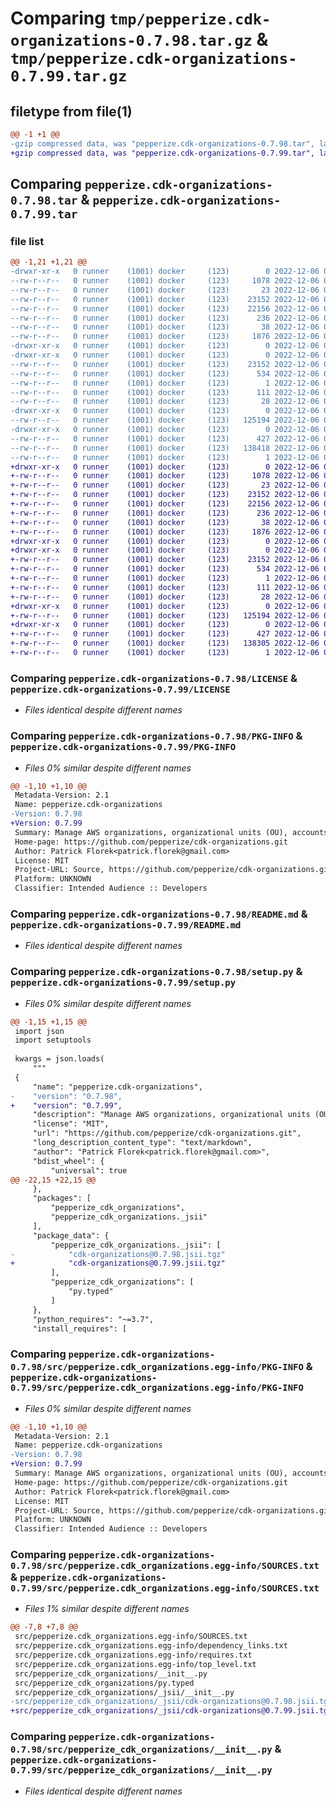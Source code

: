 # Comparing `tmp/pepperize.cdk-organizations-0.7.98.tar.gz` & `tmp/pepperize.cdk-organizations-0.7.99.tar.gz`

## filetype from file(1)

```diff
@@ -1 +1 @@
-gzip compressed data, was "pepperize.cdk-organizations-0.7.98.tar", last modified: Tue Dec  6 00:38:04 2022, max compression
+gzip compressed data, was "pepperize.cdk-organizations-0.7.99.tar", last modified: Tue Dec  6 00:44:20 2022, max compression
```

## Comparing `pepperize.cdk-organizations-0.7.98.tar` & `pepperize.cdk-organizations-0.7.99.tar`

### file list

```diff
@@ -1,21 +1,21 @@
-drwxr-xr-x   0 runner    (1001) docker     (123)        0 2022-12-06 00:38:04.042388 pepperize.cdk-organizations-0.7.98/
--rw-r--r--   0 runner    (1001) docker     (123)     1078 2022-12-06 00:37:44.000000 pepperize.cdk-organizations-0.7.98/LICENSE
--rw-r--r--   0 runner    (1001) docker     (123)       23 2022-12-06 00:37:44.000000 pepperize.cdk-organizations-0.7.98/MANIFEST.in
--rw-r--r--   0 runner    (1001) docker     (123)    23152 2022-12-06 00:38:04.042388 pepperize.cdk-organizations-0.7.98/PKG-INFO
--rw-r--r--   0 runner    (1001) docker     (123)    22156 2022-12-06 00:37:44.000000 pepperize.cdk-organizations-0.7.98/README.md
--rw-r--r--   0 runner    (1001) docker     (123)      236 2022-12-06 00:37:44.000000 pepperize.cdk-organizations-0.7.98/pyproject.toml
--rw-r--r--   0 runner    (1001) docker     (123)       38 2022-12-06 00:38:04.042388 pepperize.cdk-organizations-0.7.98/setup.cfg
--rw-r--r--   0 runner    (1001) docker     (123)     1876 2022-12-06 00:37:44.000000 pepperize.cdk-organizations-0.7.98/setup.py
-drwxr-xr-x   0 runner    (1001) docker     (123)        0 2022-12-06 00:38:04.038388 pepperize.cdk-organizations-0.7.98/src/
-drwxr-xr-x   0 runner    (1001) docker     (123)        0 2022-12-06 00:38:04.042388 pepperize.cdk-organizations-0.7.98/src/pepperize.cdk_organizations.egg-info/
--rw-r--r--   0 runner    (1001) docker     (123)    23152 2022-12-06 00:38:03.000000 pepperize.cdk-organizations-0.7.98/src/pepperize.cdk_organizations.egg-info/PKG-INFO
--rw-r--r--   0 runner    (1001) docker     (123)      534 2022-12-06 00:38:04.000000 pepperize.cdk-organizations-0.7.98/src/pepperize.cdk_organizations.egg-info/SOURCES.txt
--rw-r--r--   0 runner    (1001) docker     (123)        1 2022-12-06 00:38:03.000000 pepperize.cdk-organizations-0.7.98/src/pepperize.cdk_organizations.egg-info/dependency_links.txt
--rw-r--r--   0 runner    (1001) docker     (123)      111 2022-12-06 00:38:03.000000 pepperize.cdk-organizations-0.7.98/src/pepperize.cdk_organizations.egg-info/requires.txt
--rw-r--r--   0 runner    (1001) docker     (123)       28 2022-12-06 00:38:03.000000 pepperize.cdk-organizations-0.7.98/src/pepperize.cdk_organizations.egg-info/top_level.txt
-drwxr-xr-x   0 runner    (1001) docker     (123)        0 2022-12-06 00:38:04.042388 pepperize.cdk-organizations-0.7.98/src/pepperize_cdk_organizations/
--rw-r--r--   0 runner    (1001) docker     (123)   125194 2022-12-06 00:37:44.000000 pepperize.cdk-organizations-0.7.98/src/pepperize_cdk_organizations/__init__.py
-drwxr-xr-x   0 runner    (1001) docker     (123)        0 2022-12-06 00:38:04.042388 pepperize.cdk-organizations-0.7.98/src/pepperize_cdk_organizations/_jsii/
--rw-r--r--   0 runner    (1001) docker     (123)      427 2022-12-06 00:37:44.000000 pepperize.cdk-organizations-0.7.98/src/pepperize_cdk_organizations/_jsii/__init__.py
--rw-r--r--   0 runner    (1001) docker     (123)   138418 2022-12-06 00:37:44.000000 pepperize.cdk-organizations-0.7.98/src/pepperize_cdk_organizations/_jsii/cdk-organizations@0.7.98.jsii.tgz
--rw-r--r--   0 runner    (1001) docker     (123)        1 2022-12-06 00:37:44.000000 pepperize.cdk-organizations-0.7.98/src/pepperize_cdk_organizations/py.typed
+drwxr-xr-x   0 runner    (1001) docker     (123)        0 2022-12-06 00:44:20.931789 pepperize.cdk-organizations-0.7.99/
+-rw-r--r--   0 runner    (1001) docker     (123)     1078 2022-12-06 00:44:05.000000 pepperize.cdk-organizations-0.7.99/LICENSE
+-rw-r--r--   0 runner    (1001) docker     (123)       23 2022-12-06 00:44:05.000000 pepperize.cdk-organizations-0.7.99/MANIFEST.in
+-rw-r--r--   0 runner    (1001) docker     (123)    23152 2022-12-06 00:44:20.931789 pepperize.cdk-organizations-0.7.99/PKG-INFO
+-rw-r--r--   0 runner    (1001) docker     (123)    22156 2022-12-06 00:44:05.000000 pepperize.cdk-organizations-0.7.99/README.md
+-rw-r--r--   0 runner    (1001) docker     (123)      236 2022-12-06 00:44:05.000000 pepperize.cdk-organizations-0.7.99/pyproject.toml
+-rw-r--r--   0 runner    (1001) docker     (123)       38 2022-12-06 00:44:20.931789 pepperize.cdk-organizations-0.7.99/setup.cfg
+-rw-r--r--   0 runner    (1001) docker     (123)     1876 2022-12-06 00:44:05.000000 pepperize.cdk-organizations-0.7.99/setup.py
+drwxr-xr-x   0 runner    (1001) docker     (123)        0 2022-12-06 00:44:20.931789 pepperize.cdk-organizations-0.7.99/src/
+drwxr-xr-x   0 runner    (1001) docker     (123)        0 2022-12-06 00:44:20.931789 pepperize.cdk-organizations-0.7.99/src/pepperize.cdk_organizations.egg-info/
+-rw-r--r--   0 runner    (1001) docker     (123)    23152 2022-12-06 00:44:20.000000 pepperize.cdk-organizations-0.7.99/src/pepperize.cdk_organizations.egg-info/PKG-INFO
+-rw-r--r--   0 runner    (1001) docker     (123)      534 2022-12-06 00:44:20.000000 pepperize.cdk-organizations-0.7.99/src/pepperize.cdk_organizations.egg-info/SOURCES.txt
+-rw-r--r--   0 runner    (1001) docker     (123)        1 2022-12-06 00:44:20.000000 pepperize.cdk-organizations-0.7.99/src/pepperize.cdk_organizations.egg-info/dependency_links.txt
+-rw-r--r--   0 runner    (1001) docker     (123)      111 2022-12-06 00:44:20.000000 pepperize.cdk-organizations-0.7.99/src/pepperize.cdk_organizations.egg-info/requires.txt
+-rw-r--r--   0 runner    (1001) docker     (123)       28 2022-12-06 00:44:20.000000 pepperize.cdk-organizations-0.7.99/src/pepperize.cdk_organizations.egg-info/top_level.txt
+drwxr-xr-x   0 runner    (1001) docker     (123)        0 2022-12-06 00:44:20.931789 pepperize.cdk-organizations-0.7.99/src/pepperize_cdk_organizations/
+-rw-r--r--   0 runner    (1001) docker     (123)   125194 2022-12-06 00:44:05.000000 pepperize.cdk-organizations-0.7.99/src/pepperize_cdk_organizations/__init__.py
+drwxr-xr-x   0 runner    (1001) docker     (123)        0 2022-12-06 00:44:20.931789 pepperize.cdk-organizations-0.7.99/src/pepperize_cdk_organizations/_jsii/
+-rw-r--r--   0 runner    (1001) docker     (123)      427 2022-12-06 00:44:05.000000 pepperize.cdk-organizations-0.7.99/src/pepperize_cdk_organizations/_jsii/__init__.py
+-rw-r--r--   0 runner    (1001) docker     (123)   138305 2022-12-06 00:44:05.000000 pepperize.cdk-organizations-0.7.99/src/pepperize_cdk_organizations/_jsii/cdk-organizations@0.7.99.jsii.tgz
+-rw-r--r--   0 runner    (1001) docker     (123)        1 2022-12-06 00:44:05.000000 pepperize.cdk-organizations-0.7.99/src/pepperize_cdk_organizations/py.typed
```

### Comparing `pepperize.cdk-organizations-0.7.98/LICENSE` & `pepperize.cdk-organizations-0.7.99/LICENSE`

 * *Files identical despite different names*

### Comparing `pepperize.cdk-organizations-0.7.98/PKG-INFO` & `pepperize.cdk-organizations-0.7.99/PKG-INFO`

 * *Files 0% similar despite different names*

```diff
@@ -1,10 +1,10 @@
 Metadata-Version: 2.1
 Name: pepperize.cdk-organizations
-Version: 0.7.98
+Version: 0.7.99
 Summary: Manage AWS organizations, organizational units (OU), accounts and service control policies (SCP).
 Home-page: https://github.com/pepperize/cdk-organizations.git
 Author: Patrick Florek<patrick.florek@gmail.com>
 License: MIT
 Project-URL: Source, https://github.com/pepperize/cdk-organizations.git
 Platform: UNKNOWN
 Classifier: Intended Audience :: Developers
```

### Comparing `pepperize.cdk-organizations-0.7.98/README.md` & `pepperize.cdk-organizations-0.7.99/README.md`

 * *Files identical despite different names*

### Comparing `pepperize.cdk-organizations-0.7.98/setup.py` & `pepperize.cdk-organizations-0.7.99/setup.py`

 * *Files 0% similar despite different names*

```diff
@@ -1,15 +1,15 @@
 import json
 import setuptools
 
 kwargs = json.loads(
     """
 {
     "name": "pepperize.cdk-organizations",
-    "version": "0.7.98",
+    "version": "0.7.99",
     "description": "Manage AWS organizations, organizational units (OU), accounts and service control policies (SCP).",
     "license": "MIT",
     "url": "https://github.com/pepperize/cdk-organizations.git",
     "long_description_content_type": "text/markdown",
     "author": "Patrick Florek<patrick.florek@gmail.com>",
     "bdist_wheel": {
         "universal": true
@@ -22,15 +22,15 @@
     },
     "packages": [
         "pepperize_cdk_organizations",
         "pepperize_cdk_organizations._jsii"
     ],
     "package_data": {
         "pepperize_cdk_organizations._jsii": [
-            "cdk-organizations@0.7.98.jsii.tgz"
+            "cdk-organizations@0.7.99.jsii.tgz"
         ],
         "pepperize_cdk_organizations": [
             "py.typed"
         ]
     },
     "python_requires": "~=3.7",
     "install_requires": [
```

### Comparing `pepperize.cdk-organizations-0.7.98/src/pepperize.cdk_organizations.egg-info/PKG-INFO` & `pepperize.cdk-organizations-0.7.99/src/pepperize.cdk_organizations.egg-info/PKG-INFO`

 * *Files 0% similar despite different names*

```diff
@@ -1,10 +1,10 @@
 Metadata-Version: 2.1
 Name: pepperize.cdk-organizations
-Version: 0.7.98
+Version: 0.7.99
 Summary: Manage AWS organizations, organizational units (OU), accounts and service control policies (SCP).
 Home-page: https://github.com/pepperize/cdk-organizations.git
 Author: Patrick Florek<patrick.florek@gmail.com>
 License: MIT
 Project-URL: Source, https://github.com/pepperize/cdk-organizations.git
 Platform: UNKNOWN
 Classifier: Intended Audience :: Developers
```

### Comparing `pepperize.cdk-organizations-0.7.98/src/pepperize.cdk_organizations.egg-info/SOURCES.txt` & `pepperize.cdk-organizations-0.7.99/src/pepperize.cdk_organizations.egg-info/SOURCES.txt`

 * *Files 1% similar despite different names*

```diff
@@ -7,8 +7,8 @@
 src/pepperize.cdk_organizations.egg-info/SOURCES.txt
 src/pepperize.cdk_organizations.egg-info/dependency_links.txt
 src/pepperize.cdk_organizations.egg-info/requires.txt
 src/pepperize.cdk_organizations.egg-info/top_level.txt
 src/pepperize_cdk_organizations/__init__.py
 src/pepperize_cdk_organizations/py.typed
 src/pepperize_cdk_organizations/_jsii/__init__.py
-src/pepperize_cdk_organizations/_jsii/cdk-organizations@0.7.98.jsii.tgz
+src/pepperize_cdk_organizations/_jsii/cdk-organizations@0.7.99.jsii.tgz
```

### Comparing `pepperize.cdk-organizations-0.7.98/src/pepperize_cdk_organizations/__init__.py` & `pepperize.cdk-organizations-0.7.99/src/pepperize_cdk_organizations/__init__.py`

 * *Files identical despite different names*

